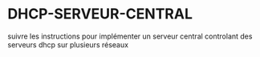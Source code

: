# DHCP-SERVEUR-CENTRAL
suivre les instructions pour implémenter un serveur central controlant des serveurs dhcp sur plusieurs réseaux
